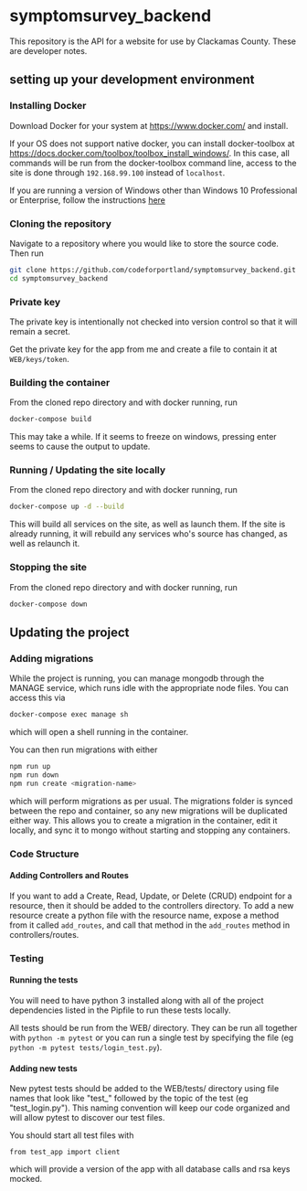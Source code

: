 # symptomsurvey_backend

This repository is the API for a website for use by Clackamas County.  These are developer notes.

## setting up your development environment

### Installing Docker

Download Docker for your system at https://www.docker.com/ and install.

If your OS does not support native docker, you can install docker-toolbox at https://docs.docker.com/toolbox/toolbox_install_windows/. In this case, all commands will be run from the docker-toolbox command line, access to the site is done through `192.168.99.100` instead of `localhost`.

If you are running a version of Windows other than Windows 10 Professional or Enterprise, follow the instructions [here](https://github.com/CodeForPortland/symptomsurvey_backend/wiki/How-to-set-up-docker-on-windows)

### Cloning the repository

Navigate to a repository where you would like to store the source code.  Then run

```bash
git clone https://github.com/codeforportland/symptomsurvey_backend.git
cd symptomsurvey_backend
```

### Private key

The private key is intentionally not checked into version control so that it will remain a secret.

Get the private key for the app from me and create a file to contain it at `WEB/keys/token`.

### Building the container

From the cloned repo directory and with docker running, run

```bash
docker-compose build
```

This may take a while. If it seems to freeze on windows, pressing enter seems to cause the output to update.

### Running / Updating the site locally

From the cloned repo directory and with docker running, run

```bash
docker-compose up -d --build
```

This will build all services on the site, as well as launch them. If the site is already running, it will rebuild any services who's source has changed, as well as relaunch it.

### Stopping the site

From the cloned repo directory and with docker running, run

```bash
docker-compose down
```

## Updating the project

### Adding migrations

While the project is running, you can manage mongodb through the MANAGE service, which runs idle with the appropriate node files. You can access this via
```bash
docker-compose exec manage sh
```
which will open a shell running in the container.

You can then run migrations with either
```bash
npm run up
npm run down
npm run create <migration-name>
```

which will perform migrations as per usual.
The migrations folder is synced between the repo and container, so any new migrations will be duplicated either way. This allows you to create a migration in the container, edit it locally, and sync it to mongo without starting and stopping any containers.

### Code Structure

#### Adding Controllers and Routes

If you want to add a Create, Read, Update, or Delete (CRUD) endpoint for a resource, then it should be added to the controllers directory. To add a new resource create a python file with the resource name, expose a method from it called `add_routes`, and call that method in the `add_routes` method in controllers/routes.

### Testing

#### Running the tests

You will need to have python 3 installed along with all of the project dependencies listed in the Pipfile to run these tests locally.

All tests should be run from the WEB/ directory. They can be run all together with `python -m pytest` or you can run a single test by specifying the file (eg `python -m pytest tests/login_test.py`).

#### Adding new tests

New pytest tests should be added to the WEB/tests/ directory using file names that look like "test_" followed by the topic of the test (eg "test_login.py"). This naming convention will keep our code organized and will allow pytest to discover our test files.

You should start all test files with

```
from test_app import client
```

which will provide a version of the app with all database calls and rsa keys mocked.
